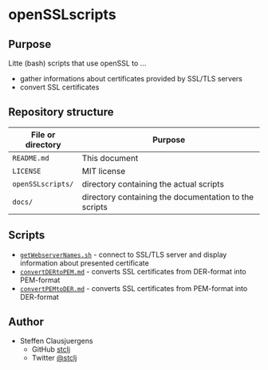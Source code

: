 # openSSLscripts

## Purpose

Litte (bash) scripts that use openSSL to ...
* gather informations about certificates provided by SSL/TLS servers
* convert SSL certificates

## Repository structure

File or directory | Purpose
------------------|--------
`README.md`       | This document
`LICENSE`         | MIT license
`openSSLscripts/` | directory containing the actual scripts
`docs/`           | directory containing the documentation to the scripts

## Scripts

* [`getWebserverNames.sh`](docs/getWebserverNames.md) - connect to SSL/TLS server and display information about presented certificate
* [`convertDERtoPEM.md`](docs/convertDERtoPEM.md) - converts SSL certificates from DER-format into PEM-format
* [`convertPEMtoDER.md`](docs/convertPEMtoDER.md) - converts SSL certificates from PEM-format into DER-format

## Author

* Steffen Clausjuergens
  * GitHub [stclj](https://github.com/stclj)
  * Twitter [@stclj](https://twitter.com/stclj)

